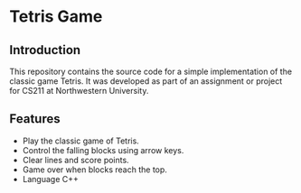 # Tetris Game

## Introduction

This repository contains the source code for a simple implementation of the classic game Tetris. It was developed as part of an assignment or project for CS211 at Northwestern University.

## Features

- Play the classic game of Tetris.
- Control the falling blocks using arrow keys.
- Clear lines and score points.
- Game over when blocks reach the top.
- Language C++
